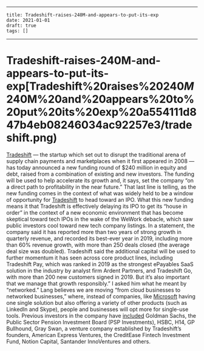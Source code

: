 
---
    title: Tradeshift-raises-240M-and-appears-to-put-its-exp
    date: 2021-01-01    
    draft: true
    tags: []
---
# Tradeshift-raises-240M-and-appears-to-put-its-exp[Tradeshift%20raises%20$240M%20and%20appears%20to%20put%20its%20exp%20a554111d847b4eb08246034ac92257e3/tradeshift.png](Tradeshift%20raises%20$240M%20and%20appears%20to%20put%20its%20exp%20a554111d847b4eb08246034ac92257e3/tradeshift.png)
[Tradeshift](http://tradeshift.com/) — the startup which set out to disrupt the traditional arena of supply chain payments and marketplaces when it first appeared in 2008 — has today announced a new funding round of $240 million in equity and debt, raised from a combination of existing and new investors.
The funding will be used to help accelerate its growth and, it says, set the company “on a direct path to profitability in the near future.”
That last line is telling, as the new funding comes in the context of what was widely held to be a window of opportunity for [Tradeshift](https://crunchbase.com/organization/tradeshift) to head toward an IPO.
What this new funding means it that Tradeshift is effectively delaying its IPO to get its “house in order” in the context of a new economic environment that has become skeptical toward tech IPOs in the wake of the WeWork debacle, which saw public investors cool toward new tech company listings.
In a statement, the company said it has reported more than two years of strong growth in quarterly revenue, and recorded its best-ever year in 2019, including more than 60% revenue growth, with more than 250 deals closed (the average deal size was doubled).
Tradeshift said the additional capital will be used to further momentum it has seen across core product lines, including Tradeshift Pay, which was ranked in 2019 as the strongest ePayables SaaS solution in the industry by analyst firm Ardent Partners, and Tradeshift Go, with more than 200 new customers signed in 2019.
But it’s also important that we manage that growth responsibly.”
I asked him what he meant by “networked.” Lang believes we are moving “from cloud businesses to networked businesses,” where, instead of companies, like [Microsoft](https://crunchbase.com/organization/microsoft) having one single solution but also offering a variety of other products (such as LinkedIn and Skype), people and businesses will opt more for single-use tools.
Previous investors in the company have [included](https://techcrunch.com/2018/05/29/tradeshift-raises-250m-series-e-goldman-sachs-joins-the-round/) Goldman Sachs, the Public Sector Pension Investment Board (PSP Investments), HSBC, H14, GP Bullhound, Gray Swan, a venture company established by Tradeshift’s founders, American Express Ventures, the CreditEase Fintech Investment Fund, Notion Capital, Santander InnoVentures and others.
